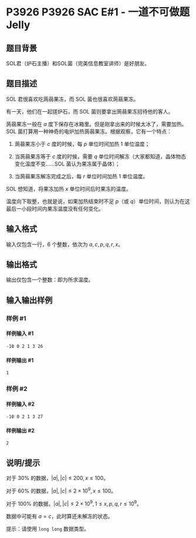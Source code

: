 # P3926 P3926 SAC E#1 - 一道不可做题 Jelly

## 题目背景

SOL君（炉石主播）和SOL菌（完美信息教室讲师）是好朋友。

## 题目描述

SOL 君很喜欢吃蒟蒻果冻，而 SOL 菌也很喜欢蒟蒻果冻。

有一天，他们在一起搓炉石，而 SOL 菌则要拿出蒟蒻果冻招待他的客人。

蒟蒻果冻一般在 $a$ 度下保存在冰箱里。但是刚拿出来的时候太冰了，需要加热。SOL 菌打算用一种神奇的电炉加热蒟蒻果冻。根据观察，它有一个特点：

1. 蒟蒻果冻小于 $c$ 度的时候，每 $p$ 单位时间加热 $1$ 单位温度；

2. 当蒟蒻果冻等于 $c$ 度的时候，需要 $q$ 单位时间解冻（大家都知道，晶体物态变化温度不变……SOL 菌认为果冻属于晶体）；

3. 当蒟蒻果冻解冻完成之后，每 $r$ 单位时间加热 $1$ 单位温度。


SOL 想知道，将果冻加热 $x$ 单位时间后时果冻的温度。

温度向下取整，也就是说，如果加热结束时不足 $p$（或 $q$）单位时间，则认为在这最后一小段时间内果冻温度没有任何变化。

## 输入格式

输入仅包含一行，$6$ 个整数，依次为 $a,c,p,q,r,x$。

## 输出格式

输出仅包含一个整数：即为所求温度。

## 输入输出样例

### 样例 #1

#### 样例输入 #1

```
-10 0 2 1 3 26
```

#### 样例输出 #1

```
1
```

### 样例 #2

#### 样例输入 #2

```
-10 0 2 1 3 27
```

#### 样例输出 #2

```
2
```

## 说明/提示

对于 $30\%$ 的数据，$|a|, |c| \leq 200, x \leq 100$。

对于 $60\%$ 的数据，$|a|, |c| \leq 2 \times 10^9, x \leq 100$。

对于 $100\%$ 的数据，$|a|, |c| \leq 2 \times 10^9, 1 \leq x, p, q, r \leq 10^9$。

数据中可能有 $a = c$，此时算还未解冻的状态。


提示：请使用 `long long` 数据类型。
